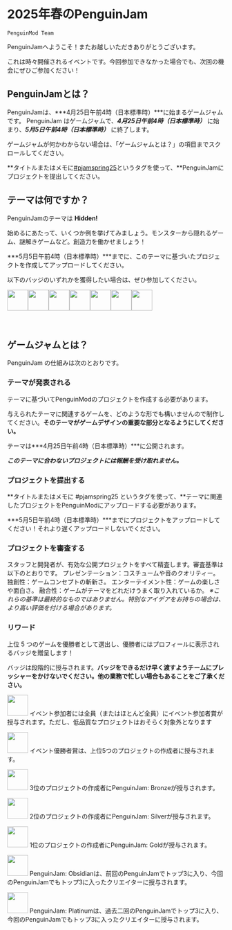 # 2025年春のPenguinJam

<!-- Try not to touch the ```host or ```collab sections, they are direct user links -->
<!-- You should translate ```warning sections though. -->
```host
PenguinMod Team
```

PenguinJamへようこそ！またお越しいただきありがとうございます。

これは時々開催されるイベントです。今回参加できなかった場合でも、次回の機会にぜひご参加ください！

## PenguinJamとは？
PenguinJamは、***4月25日午前4時（日本標準時）***に始まるゲームジャムです。
PenguinJam はゲームジャムで、***4月25日午前4時（日本標準時）*** に始まり、***5月5日午前4時（日本標準時）*** に終了します。

ゲームジャムが何かわからない場合は、「ゲームジャムとは？」の項目までスクロールしてください。

**タイトルまたはメモに[#pjamspring25](/search?q=%23pjamspring25)というタグを使って、**PenguinJamにプロジェクトを提出してください。

## テーマは何ですか？
PenguinJamのテーマは **Hidden!**

始めるにあたって、いくつか例を挙げてみましょう。モンスターから隠れるゲーム、謎解きゲームなど。創造力を働かせましょう！

***5月5日午前4時（日本標準時）***までに、このテーマに基づいたプロジェクトを作成してアップロードしてください。

以下のバッジのいずれかを獲得したい場合は、ぜひ参加してください。
<div style="display:flex;flex-direction:row">
    <img src="https://penguinmod.com/badges/participant.png" width="48"></img>
    <img src="https://penguinmod.com/badges/eventwinner.png" width="48"></img>
    <img src="https://penguinmod.com/badges/penguinjambronze.png" width="48"></img>
    <img src="https://penguinmod.com/badges/penguinjamsilver.png" width="48"></img>
    <img src="https://penguinmod.com/badges/penguinjamgold.png" width="48"></img>
    <img src="https://penguinmod.com/badges/penguinjamobsidian.png" width="48"></img>
    <img src="https://penguinmod.com/badges/penguinjamplatinum.png" width="48"></img>
</div>
<br></br>

## ゲームジャムとは？
PenguinJam の仕組みは次のとおりです。

### テーマが発表される
テーマに基づいてPenguinModのプロジェクトを作成する必要があります。

与えられたテーマに関連するゲームを、どのような形でも構いませんので制作してください。**そのテーマがゲームデザインの重要な部分となるようにしてください。**

テーマは***4月25日午前4時（日本標準時）***に公開されます。

***このテーマに合わないプロジェクトには報酬を受け取れません。***

### プロジェクトを提出する
**タイトルまたはメモに #pjamspring25 というタグを使って、**テーマに関連したプロジェクトをPenguinModにアップロードする必要があります。

***5月5日午前4時（日本標準時）***までにプロジェクトをアップロードしてください！それより遅くアップロードしないでください。

### プロジェクトを審査する
スタッフと開発者が、有効な公開プロジェクトをすべて精査します。審査基準は以下のとおりです。
プレゼンテーション：コスチュームや音のクオリティー。
独創性：ゲームコンセプトの斬新さ。
エンターテイメント性：ゲームの楽しさや面白さ。
融合性：ゲームがテーマをどれだけうまく取り入れているか。
*※これらの基準は最終的なものではありません。特別なアイデアをお持ちの場合は、より高い評価を付ける場合があります。*

### リワード
上位 5 つのゲームを優勝者として選出し、優勝者にはプロフィールに表示されるバッジを贈呈します！

バッジは段階的に授与されます。**バッジをできるだけ早く渡すようチームにプレッシャーをかけないでください。他の業務で忙しい場合もあることをご了承ください。**

<img src="https://penguinmod.com/badges/participant.png" width="48"></img>
イベント参加者には全員（またはほとんど全員）にイベント参加者賞が授与されます。ただし、低品質なプロジェクトはおそらく対象外となります

<img src="https://penguinmod.com/badges/eventwinner.png" width="48"></img>
イベント優勝者賞は、上位5つのプロジェクトの作成者に授与されます。

<img src="https://penguinmod.com/badges/penguinjambronze.png" width="48"></img>
3位のプロジェクトの作成者にPenguinJam: Bronzeが授与されます。

<img src="https://penguinmod.com/badges/penguinjamsilver.png" width="48"></img>
2位のプロジェクトの作成者にPenguinJam: Silverが授与されます。

<img src="https://penguinmod.com/badges/penguinjamgold.png" width="48"></img>
1位のプロジェクトの作成者にPenguinJam: Goldが授与されます。

<img src="https://penguinmod.com/badges/penguinjamobsidian.png" width="48"></img>
PenguinJam: Obsidianは、前回のPenguinJamでトップ3に入り、今回のPenguinJamでもトップ3に入ったクリエイターに授与されます。

<img src="https://penguinmod.com/badges/penguinjamplatinum.png" width="48"></img>
PenguinJam: Platinumは、過去二回のPenguinJamでトップ3に入り、今回のPenguinJamでもトップ3に入ったクリエイターに授与されます。
